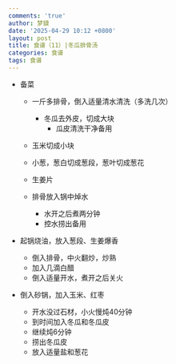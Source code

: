 ```yaml
---
comments: 'true'
author: 梦貘
date: '2025-04-29 10:12 +0800'
layout: post
title: 食谱（11）|冬瓜排骨汤
categories: 食谱
tags: 食谱
---
```

- 备菜

  - 一斤多排骨，倒入适量清水清洗（多洗几次）
    - 冬瓜去外皮，切成大块
      - 瓜皮清洗干净备用

  - 玉米切成小块

  - 小葱，葱白切成葱段，葱叶切成葱花

  - 生姜片

  - 排骨放入锅中焯水
    - 水开之后煮两分钟
    - 控水捞出备用

- 起锅烧油，放入葱段、生姜爆香
  - 倒入排骨，中火翻炒，炒熟
  - 加入几滴白醋
  - 倒入适量开水，煮开之后关火
- 倒入砂锅，加入玉米、红枣
  - 开水没过石材，小火慢炖40分钟
  - 到时间加入冬瓜和冬瓜皮
  - 继续炖6分钟
  - 捞出冬瓜皮
  - 放入适量盐和葱花